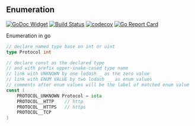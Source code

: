 ## Enumeration

[![GoDoc Widget](https://godoc.org/github.com/liucxer/courier/enumeration?status.svg)](https://godoc.org/github.com/liucxer/courier/enumeration)
[![Build Status](https://travis-ci.org/go-courier/enumeration.svg?branch=master)](https://travis-ci.org/go-courier/enumeration)
[![codecov](https://codecov.io/gh/go-courier/enumeration/branch/master/graph/badge.svg)](https://codecov.io/gh/go-courier/enumeration)
[![Go Report Card](https://goreportcard.com/badge/github.com/liucxer/courier/enumeration)](https://goreportcard.com/report/github.com/liucxer/courier/enumeration)

Enumeration in go


```go
// declare named type base on int or uint
type Protocol int

// declare const as the declared type
// and with prefix upper-snake-cased type name
// link with UNKNOWN by one lodash _ as the zero value
// link with ENUM VALUE by two lodash __ as enum values
// comments after enum values will be the label of matched enum value
const (
	PROTOCOL_UNKNOWN Protocol = iota
	PROTOCOL__HTTP    // http
	PROTOCOL__HTTPS   // https
	PROTOCOL__TCP
)

```